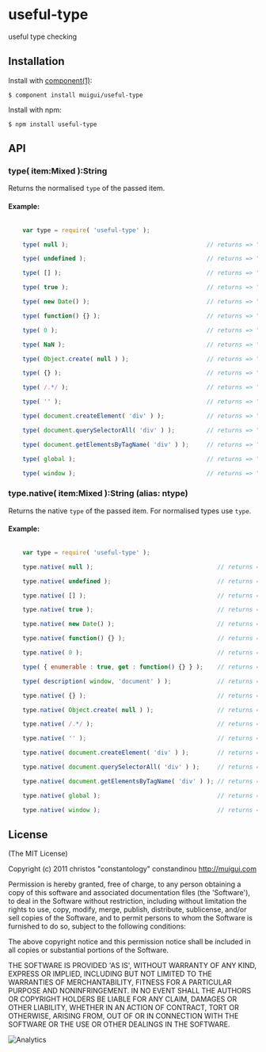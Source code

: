 # useful-type

  useful type checking

## Installation

  Install with [component(1)](http://component.io):

    $ component install muigui/useful-type

  Install with npm:

    $ npm install useful-type

## API

### type( item:Mixed ):String
Returns the normalised `type` of the passed item.

#### Example:

```javascript

	var type = require( 'useful-type' );

    type( null );                                       // returns => "null"

    type( undefined );                                  // returns => "undefined"

    type( [] );                                         // returns => "array"

    type( true );                                       // returns => "boolean"

    type( new Date() );                                 // returns => "date"

    type( function() {} );                              // returns => "function"

    type( 0 );                                          // returns => "number"

    type( NaN );                                        // returns => "number"

    type( Object.create( null ) );                      // returns => "object"

    type( {} );                                         // returns => "object"

    type( /.*/ );                                       // returns => "regexp"

    type( '' );                                         // returns => "string"

    type( document.createElement( 'div' ) );            // returns => "htmlelement"

    type( document.querySelectorAll( 'div' ) );         // returns => "htmlcollection"

    type( document.getElementsByTagName( 'div' ) );     // returns => "htmlcollection"

    type( global );                                     // returns => "global"

    type( window );                                     // returns => "global"

```

### type.native( item:Mixed ):String (alias: ntype)
Returns the native `type` of the passed item. For normalised types use `type`.

#### Example:

```javascript

	var type = require( 'useful-type' );

    type.native( null );                                   // returns => "null"

    type.native( undefined );                              // returns => "undefined"

    type.native( [] );                                     // returns => "array"

    type.native( true );                                   // returns => "boolean"

    type.native( new Date() );                             // returns => "date"

    type.native( function() {} );                          // returns => "function"

    type.native( 0 );                                      // returns => "number"

    type( { enumerable : true, get : function() {} } );    // returns => "object"

    type( description( window, 'document' ) );             // returns => "object"

    type.native( {} );                                     // returns => "object"

    type.native( Object.create( null ) );                  // returns => "object"

    type.native( /.*/ );                                   // returns => "regexp"

    type.native( '' );                                     // returns => "string"

    type.native( document.createElement( 'div' ) );        // returns => "htmldivelement"

    type.native( document.querySelectorAll( 'div' ) );     // returns => "htmlcollection" || "nodelist"

    type.native( document.getElementsByTagName( 'div' ) ); // returns => "htmlcollection" || "nodelist"

    type.native( global );                                 // returns => "global"

    type.native( window );                                 // returns => "global" || "window"

```


## License

(The MIT License)

Copyright (c) 2011 christos "constantology" constandinou http://muigui.com

Permission is hereby granted, free of charge, to any person obtaining a copy of this software and associated documentation files (the 'Software'), to deal in the Software without restriction, including without limitation the rights to use, copy, modify, merge, publish, distribute, sublicense, and/or sell copies of the Software, and to permit persons to whom the Software is furnished to do so, subject to the following conditions:

The above copyright notice and this permission notice shall be included in all copies or substantial portions of the Software.

THE SOFTWARE IS PROVIDED 'AS IS', WITHOUT WARRANTY OF ANY KIND, EXPRESS OR IMPLIED, INCLUDING BUT NOT LIMITED TO THE WARRANTIES OF MERCHANTABILITY, FITNESS FOR A PARTICULAR PURPOSE AND NONINFRINGEMENT. IN NO EVENT SHALL THE AUTHORS OR COPYRIGHT HOLDERS BE LIABLE FOR ANY CLAIM, DAMAGES OR OTHER LIABILITY, WHETHER IN AN ACTION OF CONTRACT, TORT OR OTHERWISE, ARISING FROM, OUT OF OR IN CONNECTION WITH THE SOFTWARE OR THE USE OR OTHER DEALINGS IN THE SOFTWARE.

![Analytics](https://ga-beacon.appspot.com/UA-15072756-2/muigui/useful-type/readme)
